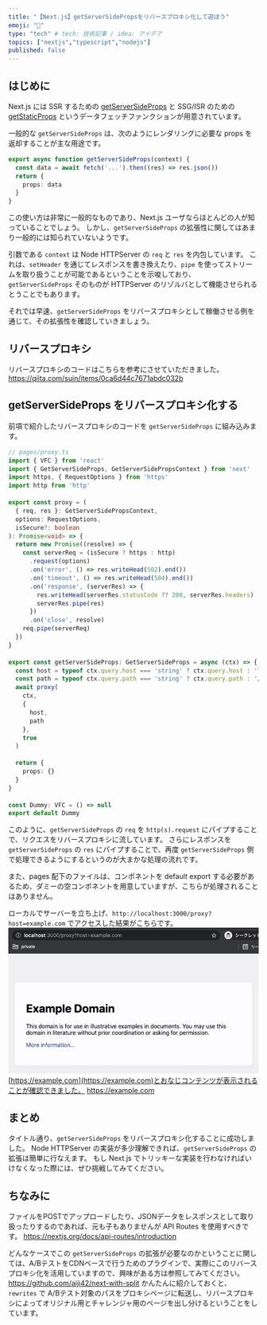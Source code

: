 ```yaml
---
title: "【Next.js】getServerSidePropsをリバースプロキシ化して遊ぼう"
emoji: "🦔"
type: "tech" # tech: 技術記事 / idea: アイデア
topics: ["nextjs","typescript","nodejs"]
published: false
---
```


## はじめに

Next.js には SSR するための [getServerSideProps](https://nextjs.org/docs/basic-features/data-fetching#getserversideprops-server-side-rendering) と SSG/ISR のための [getStaticProps](https://nextjs.org/docs/basic-features/data-fetching#getstaticprops-static-generation) というデータフェッチファンクションが用意されています。

一般的な `getServerSideProps` は、次のようにレンダリングに必要な props を返却することが主な用途です。
```ts
export async function getServerSideProps(context) {
  const data = await fetch('...').then((res) => res.json())
  return {
    props: data
  }
}
```
この使い方は非常に一般的なものであり、Next.js ユーザならほとんどの人が知っていることでしょう。
しかし、`getServerSideProps` の拡張性に関してはあまり一般的には知られていないようです。

引数である `context` は Node HTTPServer の `req` と `res` を内包しています。
これは、`setHeader` を通じてレスポンスを書き換えたり、`pipe` を使ってストリームを取り扱うことが可能であるということを示唆しており、`getServerSideProps` そのものが HTTPServer のリゾルバとして機能させられるとうことでもあります。

それでは早速、`getServerSideProps` をリバースプロキシとして稼働させる例を通じて、その拡張性を確認していきましょう。

## リバースプロキシ

リバースプロキシのコードはこちらを参考にさせていただきました。
https://qiita.com/suin/items/0ca6d44c7671abdc032b

## getServerSideProps をリバースプロキシ化する

前項で紹介したリバースプロキシのコードを `getServerSideProps` に組み込みます。

```ts
// pages/proxy.ts
import { VFC } from 'react'
import { GetServerSideProps, GetServerSidePropsContext } from 'next'
import https, { RequestOptions } from 'https'
import http from 'http'

export const proxy = (
  { req, res }: GetServerSidePropsContext,
  options: RequestOptions,
  isSecure?: boolean
): Promise<void> => {
  return new Promise((resolve) => {
    const serverReq = (isSecure ? https : http)
      .request(options)
      .on('error', () => res.writeHead(502).end())
      .on('timeout', () => res.writeHead(504).end())
      .on('response', (serverRes) => {
        res.writeHead(serverRes.statusCode ?? 200, serverRes.headers)
        serverRes.pipe(res)
      })
      .on('close', resolve)
    req.pipe(serverReq)
  })
}

export const getServerSideProps: GetServerSideProps = async (ctx) => {
  const host = typeof ctx.query.host === 'string' ? ctx.query.host : 'localhost'
  const path = typeof ctx.query.path === 'string' ? ctx.query.path : '/'
  await proxy(
    ctx,
    {
      host,
      path
    },
    true
  )

  return {
    props: {}
  }
}

const Dummy: VFC = () => null
export default Dummy
```

このように、`getServerSideProps` の `req` を `http(s).request` にパイプすることで、リクエスをリバースプロキシに流しています。
さらにレスポンスを `getServerSideProps` の `res` にパイプすることで、再度 `getServerSideProps` 側で処理できるようにするというのが大まかな処理の流れです。

また、pages 配下のファイルは、コンポネントを default export する必要があるため、ダミーの空コンポネントを用意していますが、こちらが処理されることはありません。

ローカルでサーバーを立ち上げ、`http://localhost:3000/proxy?host=example.com` でアクセスした結果がこちらです。
![](/images/proxy-example-com.png)
[https://example.com](https://example.com)とおなじコンテンツが表示されることが確認できました。
https://example.com

## まとめ

タイトル通り、`getServerSideProps` をリバースプロキシ化することに成功しました。
Node HTTPServer の実装が多少理解できれば、`getServerSideProps` の拡張は簡単に行なえます。
もし Next.js でトリッキーな実装を行わなければいけなくなった際には、ぜひ挑戦してみてください。

## ちなみに

ファイルをPOSTでアップロードしたり、JSONデータをレスポンスとして取り扱ったりするのであれば、元も子もありませんが API Routes を使用すべきです。
https://nextjs.org/docs/api-routes/introduction

どんなケースでこの `getServerSideProps` の拡張が必要なのかということに関しては、A/BテストをCDNベースで行うためのプラグインで、実際にこのリバースプロキシ化を活用していますので、興味がある方は参照してみてください。
https://github.com/aiji42/next-with-split
かんたんに紹介しておくと、`rewrites` で A/Bテスト対象のパスをプロキシページに転送し、リバースプロキシによってオリジナル用とチャレンジャ用のページを出し分けるということをしています。

